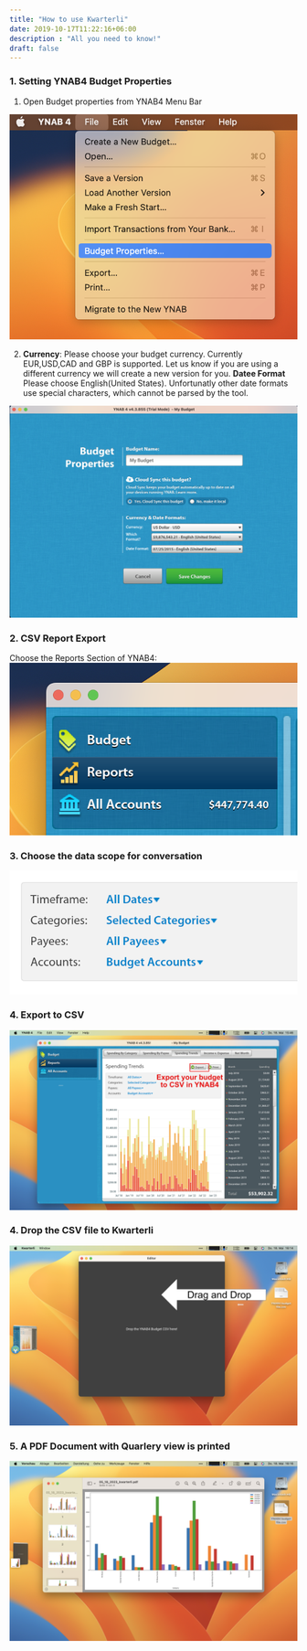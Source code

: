 ```yaml
---
title: "How to use Kwarterli"
date: 2019-10-17T11:22:16+06:00
description : "All you need to know!"
draft: false
---
```



### 1. Setting YNAB4 Budget Properties
1. Open Budget properties from YNAB4 Menu Bar 
   

![Budget Properties ](/exampleSite/static/images/BdgtPrpties.png)

2. **Currency**: Please choose your budget currency. Currently EUR,USD,CAD and GBP is supported. Let us know if you are using a different currency we will create a new version for you. 
**Datee Format**  Please choose English(United States). Unfortunatly other date formats use special characters, which cannot be parsed by the tool. 

![Local Settings ](/exampleSite/static/images/LocalSettings.png)

### 2. CSV Report Export
Choose the Reports Section of YNAB4:
![Reports ](/exampleSite/static/images/Reports.png)


### 3. Choose the data scope for conversation 
![Scope ](/exampleSite/static/images/scope.png)


### 4. Export to CSV
![Scope ](/exampleSite/static/images/Ynab4%20Export.png) 


### 4. Drop the CSV file to Kwarterli
![Scope ](/exampleSite/static/images/Kwarterli%20Drop.png) 

### 5. A PDF Document with Quarlery view is printed
![Scope ](/exampleSite/static/images/Output.png) 